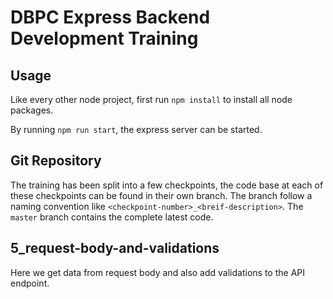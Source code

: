 # DBPC Express Backend Development Training

## Usage
Like every other node project, first run `npm install` to install all node packages.

By running `npm run start`, the express server can be started.

## Git Repository
The training has been split into a few checkpoints, the code base at each of these checkpoints can be found in their own branch. The branch follow a naming convention like `<checkpoint-number>_<breif-description>`. The `master` branch contains the complete latest code.

## 5_request-body-and-validations
Here we get data from request body and also add validations to the API endpoint.